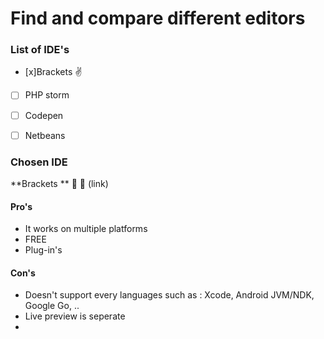 # Find and compare different editors 

### List of IDE's
- [x]Brackets :v:
- [ ] PHP storm 
- [ ] Codepen
- [ ] Netbeans 


### Chosen IDE 

**Brackets ** :purple_heart: :blue_heart:
(link)

#### Pro's 
* It works on multiple platforms 
* FREE 
* Plug-in's 


#### Con's 
* Doesn't support every languages such as : Xcode, Android JVM/NDK, Google Go, .. 
* Live preview is seperate 
*


## 
